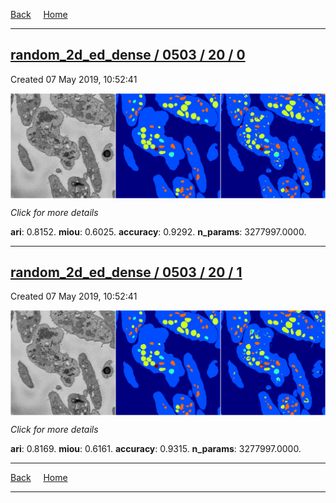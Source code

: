 
[Back](..)&nbsp;&nbsp;&nbsp;&nbsp;&nbsp;[Home](https://leapmanlab.github.io/snapshots)

---

<div class="summary"><a href="0"><h2>random_2d_ed_dense / 0503 / 20 / 0</h2></a><p>Created 07 May 2019, 10:52:41
</p><a href="0"><img src="0/media/summary.png" align="center"></a><p>
<i>Click for more details</i>
</p></div>

**ari**: 0.8152. **miou**: 0.6025. **accuracy**: 0.9292. **n_params**: 3277997.0000. 

---

<div class="summary"><a href="1"><h2>random_2d_ed_dense / 0503 / 20 / 1</h2></a><p>Created 07 May 2019, 10:52:41
</p><a href="1"><img src="1/media/summary.png" align="center"></a><p>
<i>Click for more details</i>
</p></div>

**ari**: 0.8169. **miou**: 0.6161. **accuracy**: 0.9315. **n_params**: 3277997.0000. 

---

[Back](..)&nbsp;&nbsp;&nbsp;&nbsp;&nbsp;[Home](https://leapmanlab.github.io/snapshots)

---